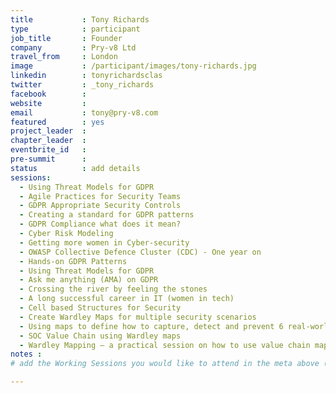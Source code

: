 ```yaml
---
title           : Tony Richards
type            : participant
job_title       : Founder
company         : Pry-v8 Ltd
travel_from     : London
image           : /participant/images/tony-richards.jpg
linkedin        : tonyrichardsclas
twitter         : _tony_richards
facebook        :
website         : 
email           : tony@pry-v8.com
featured        : yes
project_leader  :
chapter_leader  :
eventbrite_id   :
pre-summit      :
status          : add details
sessions:
  - Using Threat Models for GDPR
  - Agile Practices for Security Teams
  - GDPR Appropriate Security Controls
  - Creating a standard for GDPR patterns
  - GDPR Compliance what does it mean?
  - Cyber Risk Modeling
  - Getting more women in Cyber-security
  - OWASP Collective Defence Cluster (CDC) - One year on
  - Hands-on GDPR Patterns
  - Using Threat Models for GDPR
  - Ask me anything (AMA) on GDPR
  - Crossing the river by feeling the stones
  - A long successful career in IT (women in tech)
  - Cell based Structures for Security
  - Create Wardley Maps for multiple security scenarios
  - Using maps to define how to capture, detect and prevent 6 real-world security incidents
  - SOC Value Chain using Wardley maps
  - Wardley Mapping – a practical session on how to use value chain mapping
notes :
# add the Working Sessions you would like to attend in the meta above (use the session's title) e.g. sessions (one per line): -Security Playbooks Diagrams -Hackathon Daily Sessions

---
```


<!-- put more details about participant here -->
